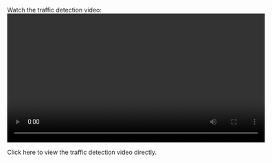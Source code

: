 Watch the traffic detection video:
<video width="600" controls>
  <source src="https://raw.githubusercontent.com/tayyib57/Smart_city/main/trafic%20detection.mov" type="video/quicktime">
  Your browser does not support the video tag.
</video>

Click here to view the traffic detection video directly.
